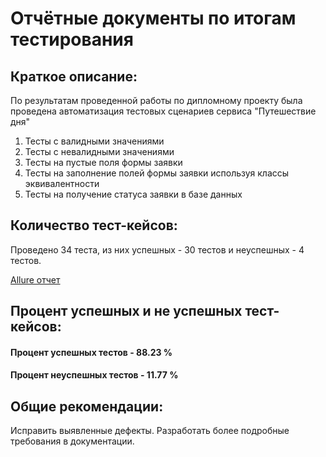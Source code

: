 # Отчётные документы по итогам тестирования

## Краткое описание:
По результатам проведенной работы по дипломному проекту была проведена автоматизация тестовых сценариев сервиса "Путешествие дня"

1. Тесты с валидными значениями
2. Тесты с невалидными значениями
3. Тесты на пустые поля формы заявки
4. Тесты на заполнение полей формы заявки используя классы эквивалентности
5. Тесты на получение статуса заявки в базе данных

## Количество тест-кейсов:

Проведено 34 теста, из них успешных - 30 тестов и неуспешных - 4 тестов.

[Allure отчет](https://github.com/KateUstinova/diploma/blob/main/reports/AllureReport.png)

## Процент успешных и не успешных тест-кейсов:

#### Процент успешных тестов - 88.23 %
#### Процент неуспешных тестов - 11.77 %

## Общие рекомендации:
Исправить выявленные дефекты.
Разработать более подробные требования в документации.
